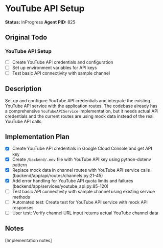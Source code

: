 # YouTube API Setup
**Status:** InProgress
**Agent PID:** 825

## Original Todo
### YouTube API Setup
- [ ] Create YouTube API credentials and configuration
- [ ] Set up environment variables for API keys
- [ ] Test basic API connectivity with sample channel

## Description
Set up and configure YouTube API credentials and integrate the existing YouTube API service with the application routes. The codebase already has a comprehensive `YouTubeAPIService` implementation, but it needs actual API credentials and the current routes are using mock data instead of the real YouTube API calls.

## Implementation Plan
- [x] Create YouTube API credentials in Google Cloud Console and get API key
- [x] Create `/backend/.env` file with YouTube API key using python-dotenv pattern
- [x] Replace mock data in channel routes with YouTube API service calls (backend/app/api/routes/channels.py:21-45)
- [x] Add error handling for YouTube API quota limits and failures (backend/app/services/youtube_api.py:85-120)
- [ ] Test basic API connectivity with sample channel using existing service methods
- [ ] Automated test: Create test for YouTube API service with mock API responses
- [ ] User test: Verify channel URL input returns actual YouTube channel data

## Notes
[Implementation notes]
